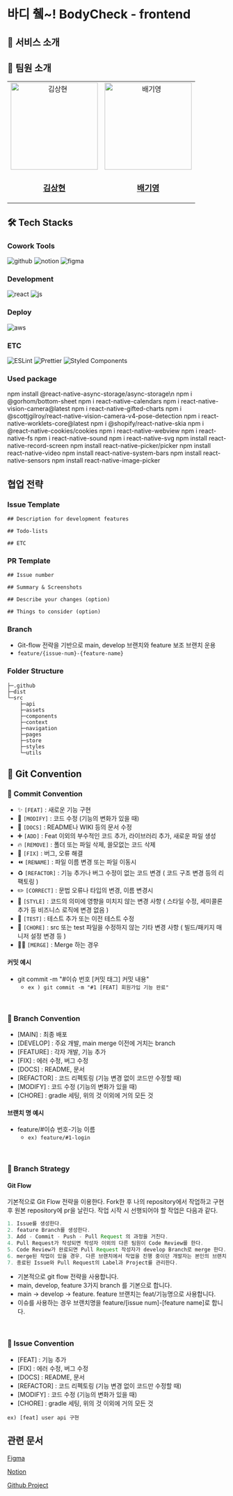 # 바디 췤~! BodyCheck - frontend
## 👀 서비스 소개

## 👥 팀원 소개
<table>
  <tr>
    <td align="center">
      <a href="https://github.com/KimSanghyun20">
        <img src="https://avatars.githubusercontent.com/u/127206470?v=4" width="200px;" height="200px;" alt="김상현"/>
        <h3><b>김상현</b></h3>
      </a>
    </td>
    <td align="center">
      <a href="https://github.com/bbky323">
        <img src="https://avatars.githubusercontent.com/u/127292182?v=4" width="200px;" height="200px;" alt="배기영"/>
        <h3><b>배기영</b></h3>
      </a>
    </td>
  </tr>
</table>


## 🛠️ Tech Stacks

### Cowork Tools
![github](https://img.shields.io/badge/GitHub-100000?style=for-the-badge&logo=github&logoColor=white)
![notion](https://img.shields.io/badge/Notion-000000?style=for-the-badge&logo=notion&logoColor=white)
![figma](https://img.shields.io/badge/Figma-F24E1E?style=for-the-badge&logo=figma&logoColor=white)

### Development
![react](https://img.shields.io/badge/ReactNative-20232A?style=for-the-badge&logo=react&logoColor=61DAFB)
![js](https://img.shields.io/badge/JavaScript-F7DF1E?style=for-the-badge&logo=JavaScript&logoColor=white)

### Deploy
![aws](https://img.shields.io/badge/Amazon_AWS_S3-232F3E?style=for-the-badge&logo=amazon-aws&logoColor=white)

### ETC
![ESLint](https://img.shields.io/badge/ESLint-4B3263?style=for-the-badge&logo=eslint&logoColor=white)
![Prettier](https://img.shields.io/badge/prettier-1A2C34?style=for-the-badge&logo=prettier&logoColor=F7BA3E)
![Styled Components](https://img.shields.io/badge/styled--components-DB7093?style=for-the-badge&logo=styled-components&logoColor=white)

### Used package
npm install @react-native-async-storage/async-storage\n
npm i @gorhom/bottom-sheet
npm i react-native-calendars
npm i react-native-vision-camera@latest
npm i react-native-gifted-charts
npm i @scottjgilroy/react-native-vision-camera-v4-pose-detection
npm i react-native-worklets-core@latest
npm i @shopify/react-native-skia
npm i @react-native-cookies/cookies
npm i react-native-webview
npm i react-native-fs
npm i react-native-sound
npm i react-native-svg
npm install react-native-record-screen
npm install react-native-picker/picker
npm install react-native-video
npm install react-native-system-bars
npm install react-native-sensors
npm install react-native-image-picker

## 협업 전략
### Issue Template
```
## Description for development features

## Todo-lists

## ETC
```

### PR Template
```
## Issue number

## Summary & Screenshots

## Describe your changes (option)

## Things to consider (option)
```

### Branch
- Git-flow 전략을 기반으로 main, develop 브랜치와 feature 보조 브랜치 운용
- `feature/{issue-num}-{feature-name}`

### Folder Structure
```
├─.github
├─dist
└─src
    ├─api
    ├─assets
    ├─components
    ├─context
    ├─navigation
    ├─pages
    ├─store
    ├─styles
    └─utils
```

## 📌 Git Convention

### 🔹 Commit Convention

- ✨ `[FEAT]` : 새로운 기능 구현
- 🔧 `[MODIFY]` : 코드 수정 (기능의 변화가 있을 때)
- 📝 `[DOCS]` : README나 WIKI 등의 문서 수정
- ➕ `[ADD]` : Feat 이외의 부수적인 코드 추가, 라이브러리 추가, 새로운 파일 생성
- 🔥 `[REMOVE]` : 폴더 또는 파일 삭제, 쓸모없는 코드 삭제
- 🐛 `[FIX]` : 버그, 오류 해결
- ⏪️ `[RENAME]` : 파일 이름 변경 또는 파일 이동시
- ♻️ `[REFACTOR]` : 기능 추가나 버그 수정이 없는 코드 변경 ( 코드 구조 변경 등의 리팩토링 )
- ✏️ `[CORRECT]` : 문법 오류나 타입의 변경, 이름 변경시
- 🎨 `[STYLE]` : 코드의 의미에 영향을 미치지 않는 변경 사항 ( 스타일 수정, 세미콜론 추가 등 비즈니스 로직에 변경 없음 )
- 🧪 `[TEST]` : 테스트 추가 또는 이전 테스트 수정
- 🧹 `[CHORE]` : src 또는 test 파일을 수정하지 않는 기타 변경 사항 ( 빌드/패키지 매니저 설정 변경 등 )
- 🤝🏻 `[MERGE]` : Merge 하는 경우

#### 커밋 예시

- git commit -m "#이슈 번호 [커밋 태그] 커밋 내용"
  - `ex ) git commit -m "#1 [FEAT] 회원가입 기능 완료"`

<br>

### 🔹 Branch Convention

- [MAIN] : 최종 배포
- [DEVELOP] : 주요 개발, main merge 이전에 거치는 branch
- [FEATURE] : 각자 개발, 기능 추가
- [FIX] : 에러 수정, 버그 수정
- [DOCS] : README, 문서
- [REFACTOR] : 코드 리펙토링 (기능 변경 없이 코드만 수정할 때)
- [MODIFY] : 코드 수정 (기능의 변화가 있을 때)
- [CHORE] : gradle 세팅, 위의 것 이외에 거의 모든 것

#### 브랜치 명 예시

- feature/#이슈 번호-기능 이름
  - `ex) feature/#1-login`

<br>

### 🔹 Branch Strategy

#### Git Flow

기본적으로 Git Flow 전략을 이용한다. Fork한 후 나의 repository에서 작업하고 구현 후 원본 repository에 pr을 날린다. 작업 시작 시 선행되어야 할 작업은 다음과 같다.

```java
1. Issue를 생성한다.
2. feature Branch를 생성한다.
3. Add - Commit - Push - Pull Request 의 과정을 거친다.
4. Pull Request가 작성되면 작성자 이외의 다른 팀원이 Code Review를 한다.
5. Code Review가 완료되면 Pull Request 작성자가 develop Branch로 merge 한다.
6. merge된 작업이 있을 경우, 다른 브랜치에서 작업을 진행 중이던 개발자는 본인의 브랜치로 merge된 작업을 Pull 받아온다.
7. 종료된 Issue와 Pull Request의 Label과 Project를 관리한다.
```

- 기본적으로 git flow 전략을 사용합니다.
- main, develop, feature 3가지 branch 를 기본으로 합니다.
- main → develop → feature. feature 브랜치는 feat/기능명으로 사용합니다.
- 이슈를 사용하는 경우 브랜치명을 feature/[issue num]-[feature name]로 합니다.

<br>

### 🔹 Issue Convention

- [FEAT] : 기능 추가
- [FIX] : 에러 수정, 버그 수정
- [DOCS] : README, 문서
- [REFACTOR] : 코드 리펙토링 (기능 변경 없이 코드만 수정할 때)
- [MODIFY] : 코드 수정 (기능의 변화가 있을 때)
- [CHORE] : gradle 세팅, 위의 것 이외에 거의 모든 것

`ex) [feat] user api 구현`


## 관련 문서
[Figma](https://www.figma.com/design/UsmgQ87Ylp8ej1bi1eeCAJ/%EC%95%84%EB%9D%A0---%ED%94%84%EB%A1%9C%EC%A0%9D%ED%8A%B8?node-id=14-2&t=OE1nHotGFNeNKaDZ-0)

[Notion](https://www.notion.so/ATTI-b22fe268d2104c7d8543f5c51df9259b)

[Github Project](https://github.com/orgs/ATTI-UMC/projects/1)
